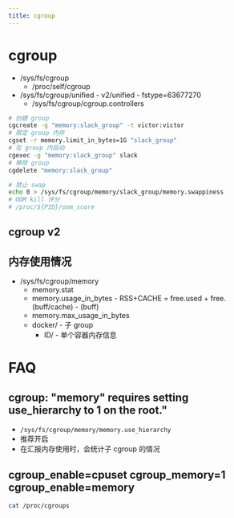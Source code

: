```yaml
---
title: cgroup
---
```


# cgroup

- /sys/fs/cgroup
  - /proc/self/cgroup
- /sys/fs/cgroup/unified - v2/unified - fstype=63677270
  - /sys/fs/cgroup/cgroup.controllers

```bash
# 创建 group
cgcreate -g "memory:slack_group" -t victor:victor
# 限定 group 内存
cgset -r memory.limit_in_bytes=1G "slack_group"
# 在 group 内启动
cgexec -g "memory:slack_group" slack
# 移除 group
cgdelete "memory:slack_group"

# 禁止 swap
echo 0 > /sys/fs/cgroup/memory/slack_group/memory.swappiness
# OOM kill 评分
# /proc/${PID}/oom_score
```


## cgroup v2

## 内存使用情况

- /sys/fs/cgroup/memory
  - memory.stat
  - memory.usage_in_bytes - RSS+CACHE = free.used + free.(buff/cache) - (buff)
  - memory.max_usage_in_bytes
  - docker/ - 子 group
    - ID/ - 单个容器内存信息

# FAQ

## cgroup: "memory" requires setting use_hierarchy to 1 on the root."

- `/sys/fs/cgroup/memory/memory.use_hierarchy`
- 推荐开启
- 在汇报内存使用时，会统计子 cgroup 的情况

## cgroup_enable=cpuset cgroup_memory=1 cgroup_enable=memory

```bash
cat /proc/cgroups
```
